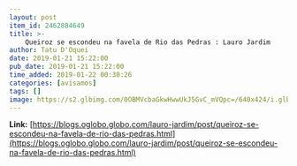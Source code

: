 ```yaml
---
layout: post
item_id: 2462884649
title: >-
    Queiroz se escondeu na favela de Rio das Pedras : Lauro Jardim
author: Tatu D'Oquei
date: 2019-01-21 15:22:00
pub_date: 2019-01-21 15:22:00
time_added: 2019-01-22 00:30:26
categories: [avisamos]
tags: []
image: https://s2.glbimg.com/0OBMVcbaGkwHwwUkJ5GvC_mVQpc=/640x424/i.glbimg.com/og/ig/infoglobo1/f/original/2019/01/21/79645251_rio_de_janeiro_31-10-2018_o_biologo_mario_moscatelli_encaminhara_os_descasos_e_estragos.jpg
---
```


**Link:** [https://blogs.oglobo.globo.com/lauro-jardim/post/queiroz-se-escondeu-na-favela-de-rio-das-pedras.html](https://blogs.oglobo.globo.com/lauro-jardim/post/queiroz-se-escondeu-na-favela-de-rio-das-pedras.html)

